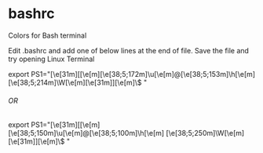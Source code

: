 # bashrc
Colors for Bash terminal

Edit .bashrc and add one of below lines at the end of file. Save the file and try opening Linux Terminal

export PS1="\[\e[31m\][\[\e[m\]\[\e[38;5;172m\]\u\[\e[m\]@\[\e[38;5;153m\]\h\[\e[m\] \[\e[38;5;214m\]\W\[\e[m\]\[\e[31m\]]\[\e[m\]\\$ "

###### OR 

export PS1="\[\e[31m\][\[\e[m\]\[\e[38;5;150m\]\u\[\e[m\]@\[\e[38;5;100m\]\h\[\e[m\] \[\e[38;5;250m\]\W\[\e[m\]\[\e[31m\]]\[\e[m\]\\$ "
